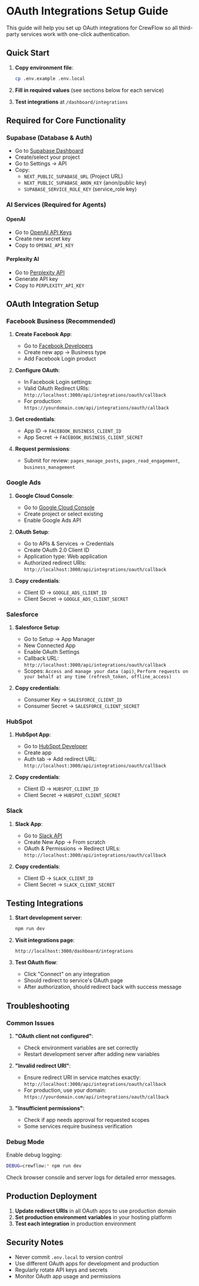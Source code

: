 # OAuth Integrations Setup Guide

This guide will help you set up OAuth integrations for CrewFlow so all third-party services work with one-click authentication.

## Quick Start

1. **Copy environment file**:
   ```bash
   cp .env.example .env.local
   ```

2. **Fill in required values** (see sections below for each service)

3. **Test integrations** at `/dashboard/integrations`

## Required for Core Functionality

### Supabase (Database & Auth)
- Go to [Supabase Dashboard](https://supabase.com/dashboard)
- Create/select your project
- Go to Settings → API
- Copy:
  - `NEXT_PUBLIC_SUPABASE_URL` (Project URL)
  - `NEXT_PUBLIC_SUPABASE_ANON_KEY` (anon/public key)
  - `SUPABASE_SERVICE_ROLE_KEY` (service_role key)

### AI Services (Required for Agents)

#### OpenAI
- Go to [OpenAI API Keys](https://platform.openai.com/api-keys)
- Create new secret key
- Copy to `OPENAI_API_KEY`

#### Perplexity AI
- Go to [Perplexity API](https://www.perplexity.ai/settings/api)
- Generate API key
- Copy to `PERPLEXITY_API_KEY`

## OAuth Integration Setup

### Facebook Business (Recommended)

1. **Create Facebook App**:
   - Go to [Facebook Developers](https://developers.facebook.com/)
   - Create new app → Business type
   - Add Facebook Login product

2. **Configure OAuth**:
   - In Facebook Login settings:
   - Valid OAuth Redirect URIs: `http://localhost:3000/api/integrations/oauth/callback`
   - For production: `https://yourdomain.com/api/integrations/oauth/callback`

3. **Get credentials**:
   - App ID → `FACEBOOK_BUSINESS_CLIENT_ID`
   - App Secret → `FACEBOOK_BUSINESS_CLIENT_SECRET`

4. **Request permissions**:
   - Submit for review: `pages_manage_posts`, `pages_read_engagement`, `business_management`

### Google Ads

1. **Google Cloud Console**:
   - Go to [Google Cloud Console](https://console.cloud.google.com/)
   - Create project or select existing
   - Enable Google Ads API

2. **OAuth Setup**:
   - Go to APIs & Services → Credentials
   - Create OAuth 2.0 Client ID
   - Application type: Web application
   - Authorized redirect URIs: `http://localhost:3000/api/integrations/oauth/callback`

3. **Copy credentials**:
   - Client ID → `GOOGLE_ADS_CLIENT_ID`
   - Client Secret → `GOOGLE_ADS_CLIENT_SECRET`

### Salesforce

1. **Salesforce Setup**:
   - Go to Setup → App Manager
   - New Connected App
   - Enable OAuth Settings
   - Callback URL: `http://localhost:3000/api/integrations/oauth/callback`
   - Scopes: `Access and manage your data (api)`, `Perform requests on your behalf at any time (refresh_token, offline_access)`

2. **Copy credentials**:
   - Consumer Key → `SALESFORCE_CLIENT_ID`
   - Consumer Secret → `SALESFORCE_CLIENT_SECRET`

### HubSpot

1. **HubSpot App**:
   - Go to [HubSpot Developer](https://developers.hubspot.com/)
   - Create app
   - Auth tab → Add redirect URL: `http://localhost:3000/api/integrations/oauth/callback`

2. **Copy credentials**:
   - Client ID → `HUBSPOT_CLIENT_ID`
   - Client Secret → `HUBSPOT_CLIENT_SECRET`

### Slack

1. **Slack App**:
   - Go to [Slack API](https://api.slack.com/apps)
   - Create New App → From scratch
   - OAuth & Permissions → Redirect URLs: `http://localhost:3000/api/integrations/oauth/callback`

2. **Copy credentials**:
   - Client ID → `SLACK_CLIENT_ID`
   - Client Secret → `SLACK_CLIENT_SECRET`

## Testing Integrations

1. **Start development server**:
   ```bash
   npm run dev
   ```

2. **Visit integrations page**:
   ```
   http://localhost:3000/dashboard/integrations
   ```

3. **Test OAuth flow**:
   - Click "Connect" on any integration
   - Should redirect to service's OAuth page
   - After authorization, should redirect back with success message

## Troubleshooting

### Common Issues

1. **"OAuth client not configured"**:
   - Check environment variables are set correctly
   - Restart development server after adding new variables

2. **"Invalid redirect URI"**:
   - Ensure redirect URI in service matches exactly: `http://localhost:3000/api/integrations/oauth/callback`
   - For production, use your domain: `https://yourdomain.com/api/integrations/oauth/callback`

3. **"Insufficient permissions"**:
   - Check if app needs approval for requested scopes
   - Some services require business verification

### Debug Mode

Enable debug logging:
```bash
DEBUG=crewflow:* npm run dev
```

Check browser console and server logs for detailed error messages.

## Production Deployment

1. **Update redirect URIs** in all OAuth apps to use production domain
2. **Set production environment variables** in your hosting platform
3. **Test each integration** in production environment

## Security Notes

- Never commit `.env.local` to version control
- Use different OAuth apps for development and production
- Regularly rotate API keys and secrets
- Monitor OAuth app usage and permissions
